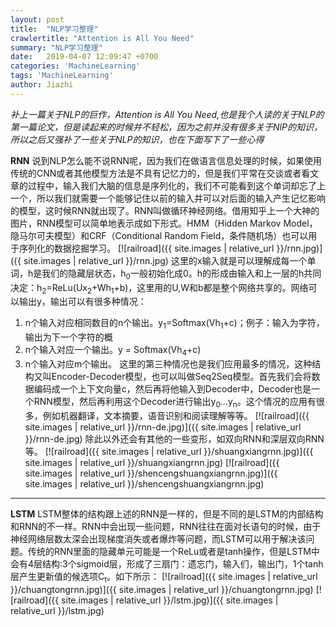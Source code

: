 ```yaml
---
layout: post
title:  "NLP学习整理"
crawlertitle: "Attention is All You Need"
summary: "NLP学习整理"
date:   2019-04-07 12:09:47 +0700
categories: 'MachineLearning'
tags: 'MachineLearning'
author: Jiazhi
---
```

*补上一篇关于NLP的巨作，Attention is All You Need,也是我个人读的关于NLP的第一篇论文，但是读起来的时候并不轻松，因为之前并没有很多关于NlP的知识，所以之后又强补了一些关于NLP的知识，也在下面写下了一些心得*

**RNN**
说到NLP怎么能不说RNN呢，因为我们在做语言信息处理的时候，如果使用传统的CNN或者其他模型方法是不具有记忆力的，但是我们平常在交谈或者看文章的过程中，输入我们大脑的信息是序列化的，我们不可能看到这个单词却忘了上一个，所以我们就需要一个能够记住以前的输入并可以对后面的输入产生记忆影响的模型，这时候RNN就出现了。RNN叫做循环神经网络。借用知乎上一个大神的图片，RNN模型可以简单地表示成如下形式。HMM（Hidden Markov Model，隐马尔可夫模型）和CRF（Conditional Random Field，条件随机场）也可以用于序列化的数据挖掘学习。
[![railroad]({{ site.images | relative_url }}/rnn.jpg)]({{ site.images | relative_url }}/rnn.jpg)
这里的x输入就是可以理解成每一个单词，h是我们的隐藏层状态，h<sub>0</sub>一般初始化成0。h的形成由输入和上一层的h共同决定：h<sub>2</sub>=ReLu(Ux<sub>2</sub>+Wh<sub>1</sub>+b)，这里用的U,W和b都是整个网络共享的。网络可以输出y，输出可以有很多种情况：
1. n个输入对应相同数目的n个输出。y<sub>1</sub>=Softmax(Vh<sub>1</sub>+c)；例子：输入为字符，输出为下一个字符的概
2. n个输入对应一个输出。y = Softmax(Vh<sub>4</sub>+c)
3. n个输入对应m个输出。
这里的第三种情况也是我们应用最多的情况，这种结构又叫Encoder-Decoder模型，也可以叫做Seq2Seq模型。首先我们会将数据编码成一个上下文向量c，然后再将他输入到Decoder中，Decoder也是一个RNN模型，然后再利用这个Decoder进行输出y<sub>0</sub>...y<sub>n</sub>。这个情况的应用有很多，例如机器翻译，文本摘要，语音识别和阅读理解等等。
[![railroad]({{ site.images | relative_url }}/rnn-de.jpg)]({{ site.images | relative_url }}/rnn-de.jpg)
除此以外还会有其他的一些变形，如双向RNN和深层双向RNN等。
[![railroad]({{ site.images | relative_url }}/shuangxiangrnn.jpg)]({{ site.images | relative_url }}/shuangxiangrnn.jpg)
[![railroad]({{ site.images | relative_url }}/shencengshuangxiangrnn.jpg)]({{ site.images | relative_url }}/shencengshuangxiangrnn.jpg)
------------
**LSTM**
LSTM整体的结构跟上述的RNN是一样的，但是不同的是LSTM的内部结构和RNN的不一样。RNN中会出现一些问题，RNN往往在面对长语句的时候，由于神经网络层数太深会出现梯度消失或者爆炸等问题，而LSTM可以用于解决该问题。传统的RNN里面的隐藏单元可能是一个ReLu或者是tanh操作，但是LSTM中会有4层结构:3个sigmoid层，形成了三扇门：遗忘门，输入们，输出门，1个tanh层产生更新值的候选项C<sub>t</sub>。如下所示：
[![railroad]({{ site.images | relative_url }}/chuangtongrnn.jpg)]({{ site.images | relative_url }}/chuangtongrnn.jpg)
[![railroad]({{ site.images | relative_url }}/lstm.jpg)]({{ site.images | relative_url }}/lstm.jpg)
